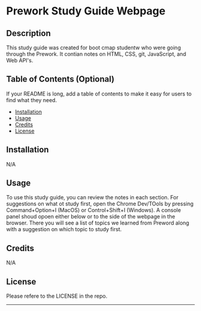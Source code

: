 # Prework Study Guide Webpage

## Description

This study guide was created for boot cmap studentw who were going through the Prework. It contian notes on HTML, CSS, git, JavaScript, and Web API's.


## Table of Contents (Optional)

If your README is long, add a table of contents to make it easy for users to find what they need.

- [Installation](#installation)
- [Usage](#usage)
- [Credits](#credits)
- [License](#license)

## Installation

N/A

## Usage

To use this study guide, you can review the notes in each section. For suggestions on what ot study first, open the Chrome Dev/TOols by pressing Command+Option+I (MacOS) or Control+Shift+I (Windows). A console panel shoud opoen either below or to the side of the webpage in the browser. There you will see a list of topics we learned from Preword along with a suggestion on which topic to study first. 


## Credits

N/A

## License

Please refere to the LICENSE in the repo. 

---